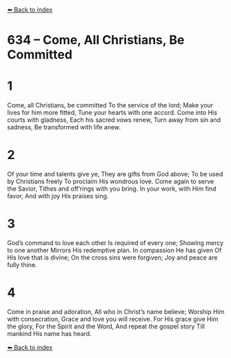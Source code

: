 [⬅️ Back to index](../README.md)

# 634 – Come, All Christians, Be Committed


# 1
Come, all Christians, be committed
To the service of the lord;
Make your lives for him more fitted,
Tune your hearts with one accord.
Come into His courts with gladness,
Each his sacred vows renew,
Turn away from sin and sadness,
Be transformed with life anew.

# 2
Of your time and talents give ye,
They are gifts from God above;
To be used by Christians freely
To proclaim His wondrous love.
Come again to serve the Savior,
Tithes and off’rings with you bring.
In your work, with Him find favor,
And with joy His praises sing.

# 3
God’s command to love each other
Is required of every one;
Showing mercy to one another
Mirrors His redemptive plan.
In compassion He has given
Of His love that is divine;
On the cross sins were forgiven;
Joy and peace are fully thine.

# 4
Come in praise and adoration,
All who in Christ’s name believe;
Worship Him with consecration,
Grace and love you will receive.
For His grace give Him the glory,
For the Spirit and the Word,
And repeat the gospel story
Till mankind His name has heard.

[⬅️ Back to index](../README.md)
